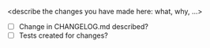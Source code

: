 <describe the changes you have made here: what, why, ...>

- [ ] Change in CHANGELOG.md described?
- [ ] Tests created for changes?
